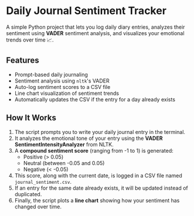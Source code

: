 # Daily Journal Sentiment Tracker

A simple Python project that lets you log daily diary entries, analyzes their sentiment using **VADER** sentiment analysis, and visualizes your emotional trends over time 📈.

## Features

- Prompt-based daily journaling
- Sentiment analysis using `nltk`'s VADER
- Auto-log sentiment scores to a CSV file
- Line chart visualization of sentiment trends
- Automatically updates the CSV if the entry for a day already exists

## How It Works

1. The script prompts you to write your daily journal entry in the terminal.
2. It analyzes the emotional tone of your entry using the **VADER SentimentIntensityAnalyzer** from NLTK.
3. A **compound sentiment score** (ranging from -1 to 1) is generated:
   - Positive (> 0.05)
   - Neutral (between -0.05 and 0.05)
   - Negative (< -0.05)
4. This score, along with the current date, is logged in a CSV file named `journal_sentiment.csv`.
5. If an entry for the same date already exists, it will be updated instead of duplicated.
6. Finally, the script plots a **line chart** showing how your sentiment has changed over time.
